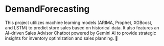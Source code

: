 # DemandForecasting
This project utilizes machine learning models (ARIMA, Prophet, XGBoost, and LSTM) to predict store sales based on historical data. It also features an AI-driven Sales Advisor Chatbot powered by Gemini AI to provide strategic insights for inventory optimization and sales planning. 🚀
